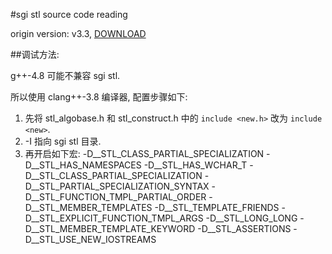 #sgi stl source code reading

origin version: v3.3, [DOWNLOAD](https://www.sgi.com/tech/stl/stl.tar)

##调试方法:

g++-4.8 可能不兼容 sgi stl.

所以使用 clang++-3.8 编译器, 配置步骤如下:

1. 先将 stl_algobase.h 和 stl_construct.h 中的 `include <new.h>` 改为 `include <new>`.
2. -I 指向 sgi stl 目录.
3. 再开启如下宏:
-D__STL_CLASS_PARTIAL_SPECIALIZATION -D__STL_HAS_NAMESPACES -D__STL_HAS_WCHAR_T -D__STL_CLASS_PARTIAL_SPECIALIZATION -D__STL_PARTIAL_SPECIALIZATION_SYNTAX -D__STL_FUNCTION_TMPL_PARTIAL_ORDER -D__STL_MEMBER_TEMPLATES -D__STL_TEMPLATE_FRIENDS -D__STL_EXPLICIT_FUNCTION_TMPL_ARGS -D__STL_LONG_LONG -D__STL_MEMBER_TEMPLATE_KEYWORD -D__STL_ASSERTIONS -D__STL_USE_NEW_IOSTREAMS
